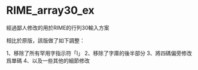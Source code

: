 # RIME_array30_ex
經過鄙人修改的用於RIME的行列30輸入方案

相比於原版，該版做了如下調整：

1、移除了所有罕用字指示符「I」
2、移除了字庫的後半部分
3、將四碼偏旁修改爲單碼
4、以及一些其他的細節修改
